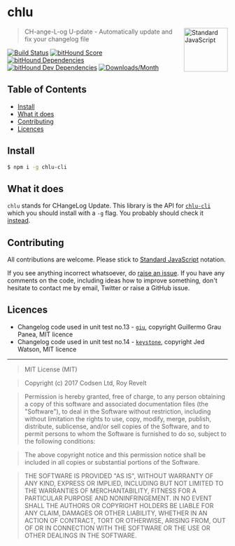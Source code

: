 # chlu

<a href="https://standardjs.com" style="float: right; padding: 0 0 20px 20px;"><img src="https://cdn.rawgit.com/feross/standard/master/sticker.svg" alt="Standard JavaScript" width="100" align="right"></a>

> CH-ange-L-og U-pdate - Automatically update and fix your changelog file

[![Build Status][travis-img]][travis-url]
[![bitHound Score][bithound-img]][bithound-url]
[![bitHound Dependencies][deps-img]][deps-url]
[![bitHound Dev Dependencies][dev-img]][dev-url]
[![Downloads/Month][downloads-img]][downloads-url]

## Table of Contents

<!-- START doctoc generated TOC please keep comment here to allow auto update -->
<!-- DON'T EDIT THIS SECTION, INSTEAD RE-RUN doctoc TO UPDATE -->


- [Install](#install)
- [What it does](#what-it-does)
- [Contributing](#contributing)
- [Licences](#licences)

<!-- END doctoc generated TOC please keep comment here to allow auto update -->

## Install

```sh
$ npm i -g chlu-cli
```

## What it does

`chlu` stands for CHangeLog Update. This library is the API for [`chlu-cli`](https://github.com/codsen/chlu-cli) which you should install with a `-g` flag. You probably should check it [instead](https://github.com/codsen/chlu-cli).

## Contributing

All contributions are welcome. Please stick to [Standard JavaScript](https://standardjs.com) notation.

If you see anything incorrect whatsoever, do [raise an issue](https://github.com/codsen/chlu/issues). If you have any comments on the code, including ideas how to improve something, don't hesitate to contact me by email, Twitter or raise a GitHub issue.

## Licences

- Changelog code used in unit test no.13 - [`giu`](https://github.com/guigrpa/giu/), copyright Guillermo Grau Panea, MIT licence
- Changelog code used in unit test no.14 - [`keystone`](https://github.com/keystonejs/keystone/), copyright Jed Watson, MIT licence

---

> MIT License (MIT)

> Copyright (c) 2017 Codsen Ltd, Roy Revelt

> Permission is hereby granted, free of charge, to any person obtaining a copy
of this software and associated documentation files (the "Software"), to deal
in the Software without restriction, including without limitation the rights
to use, copy, modify, merge, publish, distribute, sublicense, and/or sell
copies of the Software, and to permit persons to whom the Software is
furnished to do so, subject to the following conditions:

> The above copyright notice and this permission notice shall be included in all
copies or substantial portions of the Software.

> THE SOFTWARE IS PROVIDED "AS IS", WITHOUT WARRANTY OF ANY KIND, EXPRESS OR
IMPLIED, INCLUDING BUT NOT LIMITED TO THE WARRANTIES OF MERCHANTABILITY,
FITNESS FOR A PARTICULAR PURPOSE AND NONINFRINGEMENT. IN NO EVENT SHALL THE
AUTHORS OR COPYRIGHT HOLDERS BE LIABLE FOR ANY CLAIM, DAMAGES OR OTHER
LIABILITY, WHETHER IN AN ACTION OF CONTRACT, TORT OR OTHERWISE, ARISING FROM,
OUT OF OR IN CONNECTION WITH THE SOFTWARE OR THE USE OR OTHER DEALINGS IN THE
SOFTWARE.

[travis-img]: https://travis-ci.org/codsen/chlu.svg?branch=master
[travis-url]: https://travis-ci.org/codsen/chlu

[bithound-img]: https://www.bithound.io/github/codsen/chlu/badges/score.svg
[bithound-url]: https://www.bithound.io/github/codsen/chlu

[deps-img]: https://www.bithound.io/github/codsen/chlu/badges/dependencies.svg
[deps-url]: https://www.bithound.io/github/codsen/chlu/master/dependencies/npm

[dev-img]: https://www.bithound.io/github/codsen/chlu/badges/devDependencies.svg
[dev-url]: https://www.bithound.io/github/codsen/chlu/master/dependencies/npm

[downloads-img]: https://img.shields.io/npm/dm/chlu.svg
[downloads-url]: https://www.npmjs.com/package/chlu
